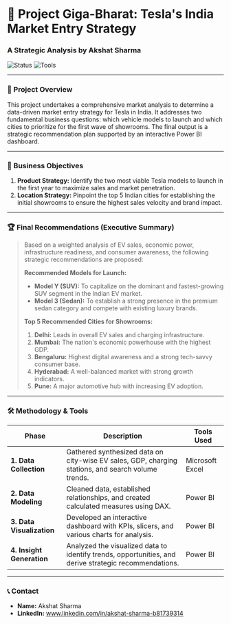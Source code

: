 # 🚀 Project Giga-Bharat: Tesla's India Market Entry Strategy

### A Strategic Analysis by Akshat Sharma

![Status](https://img.shields.io/badge/Status-Completed-success?style=for-the-badge)
![Tools](https://img.shields.io/badge/Tools-Power_BI_|_Excel-blue?style=for-the-badge)

---


### 📝 Project Overview

This project undertakes a comprehensive market analysis to determine a data-driven market entry strategy for Tesla in India. It addresses two fundamental business questions: which vehicle models to launch and which cities to prioritize for the first wave of showrooms. The final output is a strategic recommendation plan supported by an interactive Power BI dashboard.

---

### 🎯 Business Objectives

1.  **Product Strategy:** Identify the two most viable Tesla models to launch in the first year to maximize sales and market penetration.
2.  **Location Strategy:** Pinpoint the top 5 Indian cities for establishing the initial showrooms to ensure the highest sales velocity and brand impact.

---

### 🏆 Final Recommendations (Executive Summary)

> Based on a weighted analysis of EV sales, economic power, infrastructure readiness, and consumer awareness, the following strategic recommendations are proposed:
>
> **Recommended Models for Launch:**
> * **Model Y (SUV):** To capitalize on the dominant and fastest-growing SUV segment in the Indian EV market.
> * **Model 3 (Sedan):** To establish a strong presence in the premium sedan category and compete with existing luxury brands.
>
> **Top 5 Recommended Cities for Showrooms:**
> 1.  **Delhi:** Leads in overall EV sales and charging infrastructure.
> 2.  **Mumbai:** The nation's economic powerhouse with the highest GDP.
> 3.  **Bengaluru:** Highest digital awareness and a strong tech-savvy consumer base.
> 4.  **Hyderabad:** A well-balanced market with strong growth indicators.
> 5.  **Pune:** A major automotive hub with increasing EV adoption.

---

### 🛠️ Methodology & Tools

| Phase                    | Description                                                                                             | Tools Used           |
| ------------------------ | ------------------------------------------------------------------------------------------------------- | -------------------- |
| **1. Data Collection** | Gathered synthesized data on city-wise EV sales, GDP, charging stations, and search volume trends.      | Microsoft Excel      |
| **2. Data Modeling** | Cleaned data, established relationships, and created calculated measures using DAX.                     | Power BI             |
| **3. Data Visualization**| Developed an interactive dashboard with KPIs, slicers, and various charts for analysis.                 | Power BI             |
| **4. Insight Generation**| Analyzed the visualized data to identify trends, opportunities, and derive strategic recommendations.     | Power BI             |

---

### 📞 Contact

* **Name:** Akshat Sharma
* **LinkedIn:** www.linkedin.com/in/akshat-sharma-b81739314
